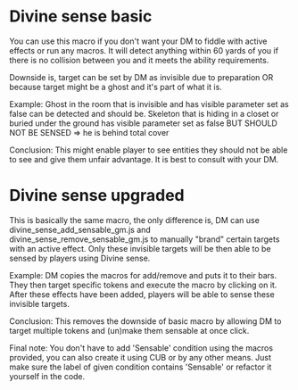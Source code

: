 # Divine sense basic

You can use this macro if you don't want your DM to fiddle with active effects or run any macros. It will detect anything within 60 yards of you if there is no collision between you and it meets the ability requirements.

Downside is, target can be set by DM as invisible due to preparation OR because target might be a ghost and it's part of what it is.

Example: Ghost in the room that is invisible and has visible parameter set as false can be detected and should be.
         Skeleton that is hiding in a closet or buried under the ground has visible parameter set as false BUT SHOULD NOT BE SENSED => he is behind total cover

Conclusion: This might enable player to see entities they should not be able to see and give them unfair advantage. It is best to consult with your DM.

# Divine sense upgraded

This is basically the same macro, the only difference is, DM can use divine_sense_add_sensable_gm.js and divine_sense_remove_sensable_gm.js to manually "brand" certain targets with an active effect. Only these invisible targets will be then able to be sensed by players using Divine sense.

Example: DM copies the macros for add/remove and puts it to their bars. They then target specific tokens and execute the macro by clicking on it. After these effects have been added, players will be able to sense these invisible targets.

Conclusion: This removes the downside of basic macro by allowing DM to target multiple tokens and (un)make them sensable at once click.

Final note: You don't have to add 'Sensable' condition using the macros provided, you can also create it using CUB or by any other means. Just make sure the label of given condition contains 'Sensable' or refactor it yourself in the code.